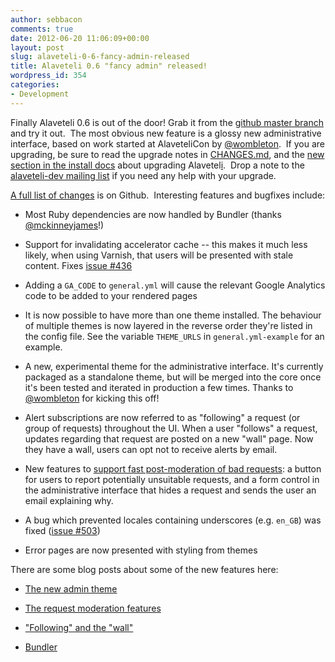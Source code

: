 ```yaml
---
author: sebbacon
comments: true
date: 2012-06-20 11:06:09+00:00
layout: post
slug: alaveteli-0-6-fancy-admin-released
title: Alaveteli 0.6 "fancy admin" released!
wordpress_id: 354
categories:
- Development
---
```


Finally Alaveteli 0.6 is out of the door!  Grab it from the [github master branch](https://github.com/mysociety/alaveteli/) and try it out.  The most obvious new feature is a glossy new administrative interface, based on work started at AlaveteliCon by [@wombleton](https://twitter.com/#%21/wombleton).  If you are upgrading, be sure to read the upgrade notes in [CHANGES.md](https://github.com/mysociety/alaveteli/blob/master/doc/CHANGES.md), and the [new section in the install docs](/installing/manual_install#upgrading-alaveteli) about upgrading Alavetel[i](https://github.com/mysociety/alaveteli/blob/master/doc/INSTALL.md#upgrading-alaveteli).  Drop a note to the [alaveteli-dev mailing list](http://groups.google.com/group/alaveteli-dev) if you need any help with your upgrade.

[A full list of changes](https://github.com/mysociety/alaveteli/issues?milestone=13&state=closed) is on Github.  Interesting features and bugfixes include:




  * Most Ruby dependencies are now handled by Bundler (thanks [@mckinneyjames](https://twitter.com/#!/mckinneyjames)!)


  * Support for invalidating accelerator cache -- this makes it much  less likely, when using Varnish, that users will be presented with stale  content.  Fixes [issue #436](https://github.com/mysociety/alaveteli/issues/436)


  * Adding a `GA_CODE` to `general.yml` will cause the relevant Google Analytics code to be added to your rendered pages


  * It is now possible to have more than one theme installed.  The  behaviour of multiple themes is now layered in the reverse order they're  listed in the config file.  See the variable `THEME_URLS` in `general.yml-example` for an example.


  * A new, experimental theme for the administrative interface.  It's  currently packaged as a standalone theme, but will be merged into the  core once it's been tested and iterated in production a few times.   Thanks to [@wombleton](https://twitter.com/#!/wombleton) for kicking this off!


  * Alert subscriptions are now referred to as "following" a request (or  group of requests) throughout the UI.  When a user "follows" a request,  updates regarding that request are posted on a new "wall" page.  Now  they have a wall, users can opt not to receive alerts by email.


  * New features to [support fast post-moderation of bad requests](http://www.alaveteli.org/2012/06/new-feature-easier-request-moderation/): a  button for users to report potentially unsuitable requests, and a form  control in the administrative interface that hides a request and sends  the user an email explaining why.


  * A bug which prevented locales containing underscores (e.g. `en_GB`) was fixed ([issue #503](https://github.com/mysociety/alaveteli/issues/503))


  * Error pages are now presented with styling from themes


There are some blog posts about some of the new features here:


  * [The new admin theme](http://www.alaveteli.org/2012/06/the-new-bootstrap-admin-theme/)


  * [The request moderation features](http://www.alaveteli.org/2012/06/new-feature-easier-request-moderation/)


  * ["Following" and the "wall"](http://www.alaveteli.org/2012/06/new-feature-following-and-the-wall/)


  * [Bundler](http://www.alaveteli.org/2012/06/new-for-developers-bundler-support/)


